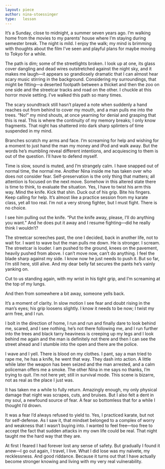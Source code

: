 ```yaml
---
layout: piece
author: nina-stoessinger
type:   lesson
---
```


It’s a Sunday, close to midnight, a summer seven years ago. I’m walking home from the movies to my parents’ house where I’m staying during semester break. The night is mild. I enjoy the walk; my mind is brimming with thoughts about the film I’ve seen and playful plans for maybe moving to Tokyo for a while.

The path is dim; some of the streetlights broken. I look up at one, its glass cover dangling and dead wires outstretched against the night sky, and it makes me laugh—it appears so grandiosely dramatic that I can almost hear scary music stirring in the background. Considering my surroundings, that might be fitting—a deserted footpath between a thicket and then the zoo on one side and the streetcar tracks and road on the other. I chuckle at this horror movie setting. I’ve walked this path so many times.

The scary soundtrack still hasn’t played a note when suddenly a hand reaches out from behind to cover my mouth, and a man pulls me into the trees. “No!” my mind shouts, at once yearning for denial and grasping that this is real. This is where the continuity of my memory breaks; I only know fragments. That night has shattered into dark sharp splinters of time suspended in my mind.

Branches scratch my arms and face. I’m screaming for help and wishing for a moment to just hand the man my money and iPod and walk away. But the words he’s mumbling reveal different intentions, and acquiescing to them is out of the question. I’ll have to defend myself.

Time is slow, sound is muted, and I’m strangely calm. I have snapped out of normal time, the normal me. Another Nina inside me has taken over who does not consider fear. Self-preservation is the only thing that matters; all attention is focused on the next move. Somehow in this altered state there is time to think, to evaluate the situation. Yes, I have to twist his arm this way. Mind the knife. Kick that shin. Duck out of his grip. Bite his fingers. Keep calling for help. It’s almost like a practice session from my karate class, yet all too real. I’m not a very strong fighter, but I must fight. There is no choice.

I see him pulling out the knife. “Put the knife away, please, I’ll do anything you want.” And he does put it away and I resume fighting—did he really think I wouldn’t?

The streetcar screeches past, the one I decided, back in another life, not to wait for. I want to wave but the man pulls me down. He is stronger. I scream. The streetcar is louder. I am pushed to the ground, knees on the pavement, heavily pushed from above. I can’t move now, can’t do anything. I feel the blade sharp against my side. I know now he just needs to push it. But so far, I’m still here, still alive. And my dear belly fat secures the pants he’s vainly yanking on.

Cut to us standing again, with my wrist in his tight grip, and I’m screaming at the top of my lungs.

And then from somewhere a bit away, someone yells back.

It’s a moment of clarity. In slow motion I see fear and doubt rising in the man’s eyes; his grip loosens slightly. I know it needs to be now; I twist my arm free, and I run.

I bolt in the direction of home, I run and run and finally dare to look behind me, scared, and I see nothing, he’s not there following me, and I run further into the trees and black tarry heaviness is creeping up my legs and I look behind me again and the man is definitely not there and then I can see the street ahead and I stumble into the open and there are the police.

I wave and I yell. There is blood on my clothes. I pant, say a man tried to rape me, he has a knife, he went that way. They dash into action. A little while later the weapon has been seized and the man arrested, and a calm policeman offers me a smoke. The other Nina in me says no thanks, I’m trying to quit. I’m not here yet; still in survival mode. This scene is bizarre, not as real as the place I just was.

It has taken me a while to fully return. Amazingly enough, my only physical damage that night was scrapes, cuts, and bruises. But I also felt a dent in my soul, a newfound source of fear. A fear so bottomless that for a while I thought I’d drown.

It was a fear I’d always refused to yield to. Yes, I practiced karate, but not for self-defense. As I saw it, that mindset belonged to a complex of worry and weakness that I wasn’t buying into. I wanted to feel free—too free to accept the fact that sudden attacks in my own life could be real. That night taught me the hard way that they are.

At first I feared I had forever lost any sense of safety. But gradually I found it anew—I go out again, I travel, I live. What I did lose was my naïvete, my recklessness. And good riddance. Because it turns out that I have actually become stronger knowing and living with my very real vulnerability.